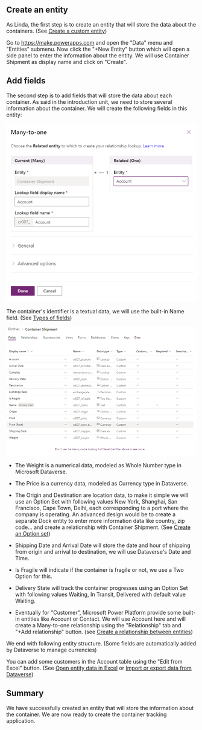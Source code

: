 ## Create an entity

As Linda, the first step is to create an entity that will store the data about the containers. (See [Create a custom entity](https://docs.microsoft.com/powerapps/maker/common-data-service/data-platform-create-entity))

Go to <https://make.powerapps.com> and open the "Data" menu and "Entities" submenu. Now click the "+New Entity" button which will open a side panel to enter the information about the entity. We will use Container Shipment as display name and click on "Create".

## Add fields

The second step is to add fields that will store the data about each container. As said in the introduction unit, we need to store several information about the container. We will create the following fields in this entity:

![Current (Many) Container Shipment entity and its related entity Related (One) Account entity.](../media/image2.png)

The container's identifier is a textual data, we will use the built-in Name field. (See [Types of fields](https://docs.microsoft.com/powerapps/maker/common-data-service/types-of-fields))

![Entities > Container Shipment on the Fields tab lists the fields and marks Name as the Primary Field.](../media/image3.png)

- The Weight is a numerical data, modeled as Whole Number type in Microsoft Dataverse.

- The Price is a currency data, modeled as Currency type in Dataverse.

- The Origin and Destination are location data, to make it simple we will use an Option Set with following values New York, Shanghai, San Francisco, Cape Town, Delhi, each corresponding to a port where the company is operating. An advanced design would be to create a separate Dock entity to enter more information data like country, zip code... and create a relationship with Container Shipment. (See [Create an Option set](https://docs.microsoft.com/powerapps/maker/common-data-service/custom-picklists))

- Shipping Date and Arrival Date will store the date and hour of shipping from origin and arrival to destination, we will use Dataverse's Date and Time.

- Is Fragile will indicate if the container is fragile or not, we use a Two Option for this.

- Delivery State will track the container progresses using an Option Set with following values Waiting, In Transit, Delivered with default value Waiting.

- Eventually for "Customer", Microsoft Power Platform provide some built-in entities like Account or Contact. We will use Account here and will create a Many-to-one relationship using the "Relationship" tab and "+Add relationship" button. (see [Create a relationship between entities](https://docs.microsoft.com/powerapps/maker/common-data-service/data-platform-entity-lookup))

We end with following entity structure. (Some fields are automatically added by Dataverse to manage currencies)

You can add some customers in the Account table using the "Edit from Excel" button. (See [Open entity data in Excel](https://docs.microsoft.com/powerapps/maker/common-data-service/data-platform-excel-addin) or [Import or export data from Dataverse](https://docs.microsoft.com/powerapps/maker/common-data-service/data-platform-import-export))

## Summary

We have successfully created an entity that will store the information about the container. We are now ready to create the container tracking application.
